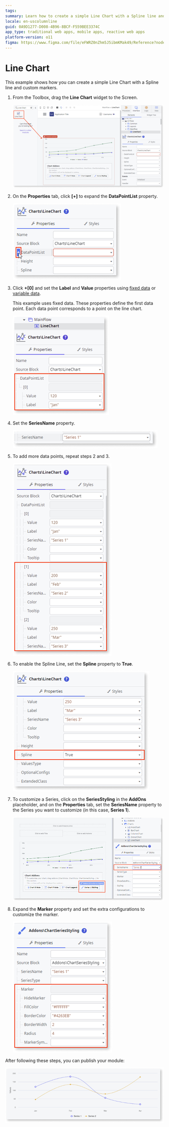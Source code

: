 ```yaml
---
tags:
summary: Learn how to create a simple Line Chart with a Spline line and custom markers in OutSystems.
locale: en-uscolumnline
guid: 0A9D1277-D008-4B96-8BCF-F559BEE3374C
app_type: traditional web apps, mobile apps, reactive web apps
platform-version: o11
figma: https://www.figma.com/file/eFWRZ0nZhm5J5ibmKMak49/Reference?node-id=2421:4216
---
```


# Line Chart

This example shows how you can create a simple Line Chart with a Spline line and custom markers.

1. From the Toolbox, drag the **Line Chart** widget to the Screen.

    ![Drag the Line Chart widget to the screen ](images/chartline-drag-ss.png)

1. On the **Properties** tab, click **[+]** to expand the **DataPointList** property.

    ![Expand the Data Point List property](images/chartline-expand-ss.png)

1. Click **+[0]** and set the **Label** and **Value** properties using [fixed data](chart-data-v2.md#populate-your-chart-with-fixed-data) or [variable data](chart-data-v2.md#populate-your-chart-with-variable-data). 

    This example uses fixed data. These properties define the first data point. Each data point corresponds to a point on the line chart. 

    ![Set datapoint](images/chartline-datapoint-ss.png)

1. Set the **SeriesName** property.

    ![Set the series name](images/chart-seriesname-ss.png)

1. To add more data points, repeat steps 2 and 3.

    ![Add more data points](images/chartline-extradatapoints-ss.png)

1. To enable the Spline Line, set the **Spline** property to **True**.

    ![Set the Spline property](images/chartline-spline-ss.png)

1. To customize a Series, click on the **SeriesStyling** in the **AddOns** placeholder, and on the **Properties** tab, set the **SeriesName** property to the Series you want to customize (in this case, **Series 1**).

    ![Select the series to customize](images/chartline-addon-ss.png)

1. Expand the **Marker** property and set the extra configurations to customize the marker.

    ![Set marker properties](images/chartline-marker-ss.png)

After following these steps, you can publish your module:

![Example Line Chart](images/chartline-result.png)
